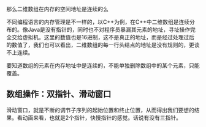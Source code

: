 那么二维数组在内存的空间地址是连续的么

不同编程语言的内存管理是不一样的，以C++为例，在C++中二维数组是连续分布的。像Java是没有指针的，同时也不对程序员暴漏其元素的地址，寻址操作完全交给虚拟机。这里的数值也是16进制，这不是真正的地址，而是经过处理过后的数值了，我们也可以看出，二维数组的每一行头结点的地址是没有规则的，更谈不上连续。

要知道数组的元素在内存地址中是连续的，不能单独删除数组中的某个元素，只能覆盖。

## 数组操作：双指针、滑动窗口

滑动窗口，就是不断的调节子序列的起始位置和终止位置，从而得出我们要想的结果。看动画来看，也就是2个指针，快慢指针的感觉。话说有没有三指针。